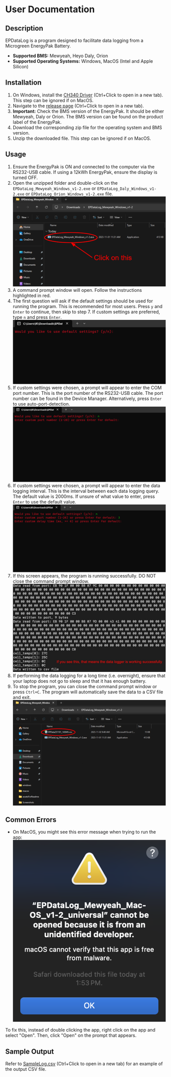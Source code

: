 # User Documentation

## Description

EPDataLog is a program designed to facilitate data logging from a Microgreen EnergyPak Battery.

- **Supported BMS:** Mewyeah, Heyo Daly, Orion
- **Supported Operating Systems:** Windows, MacOS (Intel and Apple Silicon)

## Installation

1. On Windows, install the [CH340 Driver](https://www.wch-ic.com/downloads/CH341SER_ZIP.html) (Ctrl+Click to open in a new tab). This step can be ignored if on MacOS.
2. Navigate to the [release page](https://github.com/MicrogreenSolarCorp/EPDataLog/releases) (Ctrl+Click to open in a new tab).
3. **Important:** Check the BMS version of the EnergyPak. It should be either Mewyeah, Daly or Orion. The BMS version can be found on the product label of the EnergyPak. 
4. Download the corresponding zip file for the operating system and BMS version.
5. Unzip the downloaded file. This step can be ignored if on MacOS.

## Usage

1. Ensure the EnergyPak is ON and connected to the computer via the RS232-USB cable. If using a 12kWh EnergyPak, ensure the display is turned OFF.
2. Open the unzipped folder and double-click on the `EPDataLog_Mewyeah_Windows_v1-2.exe` or `EPDataLog_Daly_Windows_v1-2.exe` or `EPDataLog_Orion_Windows_v1-2.exe` file.
![windowsRun](https://raw.githubusercontent.com/MicrogreenSolarCorp/EPDataLog/main/docs/documentationAssets/windowsRun.png)
3. A command prompt window will open. Follow the instructions highlighted in red. 
4. The first question will ask if the default settings should be used for running the program. This is recommended for most users. Press `y` and `Enter` to continue, then skip to step 7. If custom settings are preferred, type `n` and press `Enter`.
![defaultSettings](https://raw.githubusercontent.com/MicrogreenSolarCorp/EPDataLog/main/docs/documentationAssets/defaultSettings.png)
5. If custom settings were chosen, a prompt will appear to enter the COM port number. This is the port number of the RS232-USB cable. The port number can be found in the Device Manager. Alternatively, press `Enter` to use auto-port-detection.
![portNumber](https://raw.githubusercontent.com/MicrogreenSolarCorp/EPDataLog/main/docs/documentationAssets/portNumber.png)
6. If custom settings were chosen, a prompt will appear to enter the data logging interval. This is the interval between each data logging query. The default value is 2000ms. If unsure of what value to enter, press `Enter` to use the default value.
![delayTime](https://raw.githubusercontent.com/MicrogreenSolarCorp/EPDataLog/main/docs/documentationAssets/delayTime.png)
7. If this screen appears, the program is running successfully. DO NOT close the command prompt window.
![macosRunSuccess](https://raw.githubusercontent.com/MicrogreenSolarCorp/EPDataLog/main/docs/documentationAssets/macosRunSuccess.png)
8. If performing the data logging for a long time (i.e. overnight), ensure that your laptop does not go to sleep and that it has enough battery.
9. To stop the program, you can close the command prompt window or press `Ctrl+C`. The program will automatically save the data to a CSV file and exit.
![outputCsv](https://raw.githubusercontent.com/MicrogreenSolarCorp/EPDataLog/main/docs/documentationAssets/outputCsv.png)

## Common Errors
- On MacOS, you might see this error message when trying to run the app: 
![macosCannotVerify](https://raw.githubusercontent.com/MicrogreenSolarCorp/EPDataLog/main/docs/documentationAssets/macosCannotVerify.png)

To fix this, instead of double clicking the app, right click on the app and select "Open". Then, click "Open" on the prompt that appears.

## Sample Output
Refer to [SampleLog.csv](https://github.com/MicrogreenSolarCorp/EPDataLog/blob/main/SampleLog.csv) (Ctrl+Click to open in a new tab) for an example of the output CSV file.

